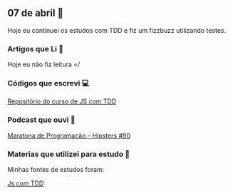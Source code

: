 ## 07 de abril :pushpin:

Hoje eu continuei os estudos com TDD e fiz um fizzbuzz utilizando testes.

### Artigos que Li :newspaper:

Hoje eu não fiz leitura =/

### Códigos que escrevi :computer:

[Repositório do curso de JS com TDD](https://github.com/crisgon/js-tdd-course)

### Podcast que ouvi :musical_note:

[Maratona de Programação – Hipsters #90](https://hipsters.tech/maratona-de-programacao-hipsters-90/)

### Materias que utilizei para estudo :scroll:

Minhas fontes de estudos foram: 

[Js com TDD](https://www.udemy.com/js-com-tdd-na-pratica/)










